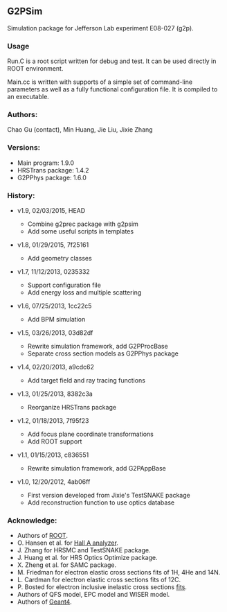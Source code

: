 ## G2PSim

Simulation package for Jefferson Lab experiment E08-027 (g2p).

### Usage
Run.C is a root script written for debug and test. It can be used directly in ROOT environment.

Main.cc is written with supports of a simple set of command-line parameters as well as a fully functional configuration file. It is compiled to an executable.

### Authors:
Chao Gu (contact), Min Huang, Jie Liu, Jixie Zhang

### Versions:
* Main program: 1.9.0
* HRSTrans package: 1.4.2
* G2PPhys package: 1.6.0

### History:
* v1.9, 02/03/2015, HEAD
  * Combine g2prec package with g2psim
  * Add some useful scripts in templates

* v1.8, 01/29/2015, 7f25161
  * Add geometry classes

* v1.7, 11/12/2013, 0235332
  * Support configuration file
  * Add energy loss and multiple scattering

* v1.6, 07/25/2013, 1cc22c5
  * Add BPM simulation

* v1.5, 03/26/2013, 03d82df
  * Rewrite simulation framework, add G2PProcBase
  * Separate cross section models as G2PPhys package

* v1.4, 02/20/2013, a9cdc62
  * Add target field and ray tracing functions

* v1.3, 01/25/2013, 8382c3a
  * Reorganize HRSTrans package

* v1.2, 01/18/2013, 7f95f23
  * Add focus plane coordinate transformations
  * Add ROOT support

* v1.1, 01/15/2013, c836551
  * Rewrite simulation framework, add G2PAppBase

* v1.0, 12/20/2012, 4ab06ff
  * First version developed from Jixie's TestSNAKE package
  * Add reconstruction function to use optics database

### Acknowledge:
* Authors of [ROOT](https://root.cern.ch).
* O. Hansen et al. for [Hall A analyzer](http://hallaweb.jlab.org/podd/index.html).
* J. Zhang for HRSMC and TestSNAKE package.
* J. Huang et al. for HRS Optics Optimize package.
* X. Zheng et al. for SAMC package.
* M. Friedman for electron elastic cross sections fits of 1H, 4He and 14N.
* L. Cardman for electron elastic cross sections fits of 12C.
* P. Bosted for electron inclusive inelastic cross sections [fits](https://userweb.jlab.org/~bosted/fits.html).
* Authors of QFS model, EPC model and WISER model.
* Authors of [Geant4](http://geant4.cern.ch/).
